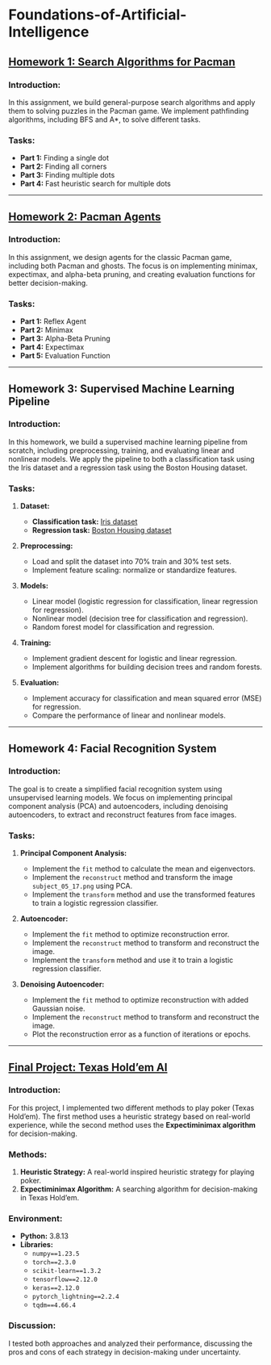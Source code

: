 # Foundations-of-Artificial-Intelligence


## [Homework 1: Search Algorithms for Pacman](https://www.csie.ntu.edu.tw/~stchen/teaching/fai24/hw1/hw1.html)

### Introduction:
In this assignment, we build general-purpose search algorithms and apply them to solving puzzles in the Pacman game. We implement pathfinding algorithms, including BFS and A*, to solve different tasks.

### Tasks:
- **Part 1:** Finding a single dot
- **Part 2:** Finding all corners
- **Part 3:** Finding multiple dots
- **Part 4:** Fast heuristic search for multiple dots

---

## [Homework 2: Pacman Agents](https://www.csie.ntu.edu.tw/~stchen/teaching/fai24/hw2/hw2.html)

### Introduction:
In this assignment, we design agents for the classic Pacman game, including both Pacman and ghosts. The focus is on implementing minimax, expectimax, and alpha-beta pruning, and creating evaluation functions for better decision-making.

### Tasks:
- **Part 1:** Reflex Agent
- **Part 2:** Minimax
- **Part 3:** Alpha-Beta Pruning
- **Part 4:** Expectimax
- **Part 5:** Evaluation Function

---

## Homework 3: Supervised Machine Learning Pipeline

### Introduction:
In this homework, we build a supervised machine learning pipeline from scratch, including preprocessing, training, and evaluating linear and nonlinear models. We apply the pipeline to both a classification task using the Iris dataset and a regression task using the Boston Housing dataset.

### Tasks:
1. **Dataset:**
   - **Classification task:** [Iris dataset](https://archive.ics.uci.edu/ml/datasets/iris)
   - **Regression task:** [Boston Housing dataset](https://raw.githubusercontent.com/selva86/datasets/master/BostonHousing.csv)
   
2. **Preprocessing:**
   - Load and split the dataset into 70% train and 30% test sets.
   - Implement feature scaling: normalize or standardize features.

3. **Models:**
   - Linear model (logistic regression for classification, linear regression for regression).
   - Nonlinear model (decision tree for classification and regression).
   - Random forest model for classification and regression.

4. **Training:**
   - Implement gradient descent for logistic and linear regression.
   - Implement algorithms for building decision trees and random forests.

5. **Evaluation:**
   - Implement accuracy for classification and mean squared error (MSE) for regression.
   - Compare the performance of linear and nonlinear models.

---

## Homework 4: Facial Recognition System

### Introduction:
The goal is to create a simplified facial recognition system using unsupervised learning models. We focus on implementing principal component analysis (PCA) and autoencoders, including denoising autoencoders, to extract and reconstruct features from face images.

### Tasks:
1. **Principal Component Analysis:**
   - Implement the `fit` method to calculate the mean and eigenvectors.
   - Implement the `reconstruct` method and transform the image `subject_05_17.png` using PCA.
   - Implement the `transform` method and use the transformed features to train a logistic regression classifier.

2. **Autoencoder:**
   - Implement the `fit` method to optimize reconstruction error.
   - Implement the `reconstruct` method to transform and reconstruct the image.
   - Implement the `transform` method and use it to train a logistic regression classifier.

3. **Denoising Autoencoder:**
   - Implement the `fit` method to optimize reconstruction with added Gaussian noise.
   - Implement the `reconstruct` method to transform and reconstruct the image.
   - Plot the reconstruction error as a function of iterations or epochs.

---

## [Final Project: Texas Hold’em AI](https://docs.google.com/presentation/d/17Hx5R2BoehE-IvOlOrsKZnYmaiEYz1-_-MAetO-KGdY/edit?usp=sharing)

### Introduction:
For this project, I implemented two different methods to play poker (Texas Hold’em). The first method uses a heuristic strategy based on real-world experience, while the second method uses the **Expectiminimax algorithm** for decision-making.

### Methods:
1. **Heuristic Strategy:** A real-world inspired heuristic strategy for playing poker.
2. **Expectiminimax Algorithm:** A searching algorithm for decision-making in Texas Hold’em.

### Environment:
- **Python:** 3.8.13
- **Libraries:** 
  - `numpy==1.23.5`
  - `torch==2.3.0`
  - `scikit-learn==1.3.2`
  - `tensorflow==2.12.0`
  - `keras==2.12.0`
  - `pytorch_lightning==2.2.4`
  - `tqdm==4.66.4`

### Discussion:
I tested both approaches and analyzed their performance, discussing the pros and cons of each strategy in decision-making under uncertainty.
